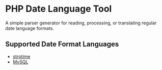 # PHP Date Language Tool

A simple parser generator for reading, processing, or translating regular date language formats.

## Supported Date Format Languages

- [strptime](https://docs.python.org/2/library/datetime.html#strftime-strptime-behavior)
- [MySQL](https://dev.mysql.com/doc/refman/8.0/en/date-and-time-functions.html#function_date-format)
